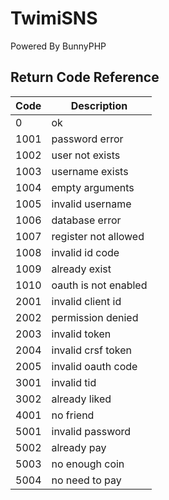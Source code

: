 # TwimiSNS

Powered By BunnyPHP

## Return Code Reference

|  Code  | Description |
|------- |-------------|
|0       |ok           |
|1001    |password error|
|1002    |user not exists|
|1003    |username exists|
|1004    |empty arguments|
|1005    |invalid username|
|1006    |database error|
|1007    |register not allowed|
|1008    |invalid id code|
|1009    |already exist|
|1010    |oauth is not enabled|
|2001    |invalid client id|
|2002    |permission denied|
|2003    |invalid token|
|2004    |invalid crsf token|
|2005    |invalid oauth code|
|3001    |invalid tid|
|3002    |already liked|
|4001    |no friend|
|5001    |invalid password|
|5002    |already pay|
|5003    |no enough coin|
|5004    |no need to pay|